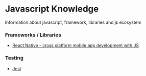 # Javascript Knowledge
Information about javascript, framework, libraries and js ecosystem


### Frameworks / Libraries
* [React Native - cross platform mobile app development with JS](./react-native.md)

### Testing
* [Jest](./jest.md)
